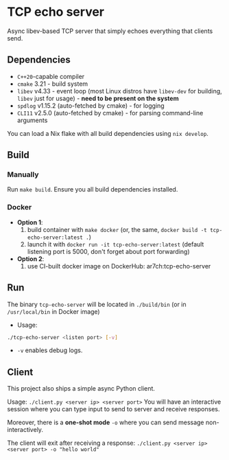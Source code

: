 # TCP echo server

Async libev-based TCP server that simply echoes everything that clients send.

## Dependencies
- `C++20`-capable compiler
- `cmake` 3.21 - build system
- `libev` v4.33 - event loop (most Linux distros have `libev-dev` for building, `libev` just for usage) - **need to be present on the system**
- `spdlog` v1.15.2 (auto-fetched by cmake) - for logging
- `CLI11` v2.5.0 (auto-fetched by cmake) - for parsing command-line arguments

You can load a Nix flake with all build dependencies using `nix develop`.

## Build

### Manually

Run `make build`. Ensure you all build dependencies installed.

### Docker

- **Option 1**:
    1. build container with `make docker` (or, the same, `docker build -t tcp-echo-server:latest .`)
    2. launch it with `docker run -it tcp-echo-server:latest`
        (default listening port is 5000, don't forget about port forwarding)
- **Option 2**:
    1. use CI-built docker image on DockerHub: ar7ch:tcp-echo-server

## Run

The binary `tcp-echo-server` will be located in `./build/bin` (or in `/usr/local/bin` in Docker image)
- Usage:
```bash
./tcp-echo-server <listen port> [-v]
```
- `-v` enables debug logs.

## Client
This project also ships a simple async Python client.

Usage: `./client.py <server ip> <server port>`
You will have an interactive session where you can type input to send to server and receive responses.

Moreover, there is a **one-shot mode** `-o` where you can send message non-interactively.

The client will exit after receiving a response: `./client.py <server ip> <server port> -o "hello world"`

